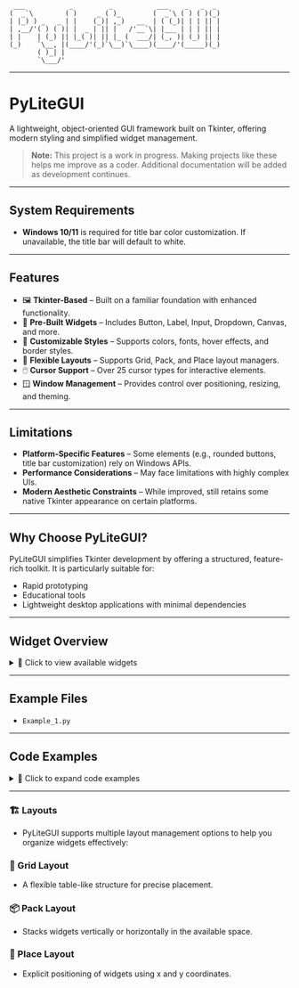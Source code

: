 ```
 ___           _         _           ___    _   _  _ 
(  _`\        ( )     _ ( )_        (  _`\ ( ) ( )(_)
| |_) ) _   _ | |    (_)| ,_)   __  | ( (_)| | | || |
| ,__/'( ) ( )| |  _ | || |   /'__`\| |___ | | | || |
| |    | (_) || |_( )| || |_ (  ___/| (_, )| (_) || |
(_)    `\__, |(____/'(_)`\__)`\____)(____/'(_____)(_)
       ( )_| |                                       
       `\___/'                                       
```

---

# PyLiteGUI

A lightweight, object-oriented GUI framework built on Tkinter, offering modern styling and simplified widget management.

> **Note:** This project is a work in progress. Making projects like these helps me improve as a coder. Additional documentation will be added as development continues.

---

## System Requirements

- **Windows 10/11** is required for title bar color customization. If unavailable, the title bar will default to white.

---

## Features

- 🖼️ **Tkinter-Based** – Built on a familiar foundation with enhanced functionality.
- 🧩 **Pre-Built Widgets** – Includes Button, Label, Input, Dropdown, Canvas, and more.
- 🎨 **Customizable Styles** – Supports colors, fonts, hover effects, and border styles.
- 📐 **Flexible Layouts** – Supports Grid, Pack, and Place layout managers.
- 🖱️ **Cursor Support** – Over 25 cursor types for interactive elements.
- 🪟 **Window Management** – Provides control over positioning, resizing, and theming.

---

## Limitations

- **Platform-Specific Features** – Some elements (e.g., rounded buttons, title bar customization) rely on Windows APIs.
- **Performance Considerations** – May face limitations with highly complex UIs.
- **Modern Aesthetic Constraints** – While improved, still retains some native Tkinter appearance on certain platforms.

---

## Why Choose PyLiteGUI?

PyLiteGUI simplifies Tkinter development by offering a structured, feature-rich toolkit. It is particularly suitable for:

- Rapid prototyping
- Educational tools
- Lightweight desktop applications with minimal dependencies

---

## Widget Overview

<details>
<summary>📜 Click to view available widgets</summary>

| Widget          | Description                                      |
|----------------|--------------------------------------------------|
| **Button**     | Clickable button with hover effects              |
| **Label**      | Text display element                             |
| **Entry**      | Text input field                                 |
| **Checkbox**   | Boolean input toggle                             |
| **Dropdown**   | Selectable options menu                          |
| **Slider**     | Value selection within a range                   |
| **Frame**      | Container for grouping widgets                   |
| **Canvas**     | Drawing area for shapes and images               |
| **Notebook**   | Tabbed interface for organizing content          |
| **ListWidget** | Scrollable list of items                         |
| **Menu**       | Menu bar or submenu                              |
| **Spinbox**    | Numeric input with increment/decrement buttons   |
| **RoundButton**| Button with rounded corners                      |

</details>

---

## Example Files

- `Example_1.py`

---

## Code Examples

<details>
<summary>📝 Click to expand code examples</summary>

### Window and Application Initialization

```python
from PyLiteViewGUI import App, Window

app = App()
window = Window(
    title="Layout Examples",
    size=(800, 600),
    bg_color="gray",
    resizable=True
)
app.run(window)
```

### Grid Layout Example

```python
grid_frame = Frame(
    key="grid_frame",
    bg="lightgray",             
    border_width=50,               
    layout=LAYOUT_GRID,
    row=0,                        
    column=0,                     
    padx=10,                      
    pady=10                        
)
window.add_element(grid_frame)
```

```python
label_grid1 = Label(
    text="Grid Label 1",
    key="lbl_grid1",
    layout=LAYOUT_GRID,
    row=0, column=0,
    padx=5, pady=5
)
window.add_element(label_grid1, parent=grid_frame.Widget)  
```

### Pack Layout Example

```python
pack_frame = Frame(
    key="pack_frame",
    bg="lightgray",              
    border_width=5,                
    layout=LAYOUT_GRID,            
    row=0,                         
    column=1,                      
    padx=10,                       
    pady=10                        
)
window.add_element(pack_frame)
```

```python
label_pack1 = Label(
    text="Pack Label 1",
    key="lbl_pack1",
    layout=LAYOUT_PACK,
    side="top",
    padx=5,
    pady=5
)
window.add_element(label_pack1, parent=pack_frame.Widget)  
```

```python
button_pack = Button(
    text="Pack Button",
    key="btn_pack",
    font=("Arial", 12, "underline"),
    layout=LAYOUT_PACK,
    side="bottom",
    padx=5, pady=5
)
window.add_element(button_pack, parent=pack_frame.Widget)  
```

### Place Layout Example

```python
place_frame = Frame(
    key="place_frame",
    bg="lightgray",  
    relief="groove",               
    border_width=5,                
    layout=LAYOUT_GRID,            
    row=1,                         
    column=0,                      
    columnspan=2,                  
    padx=10,                       
    pady=10                        
)
window.add_element(place_frame)
```

```python
label_place1 = Label(
    text="Place Label 1",
    key="lbl_place1",
    layout=LAYOUT_PLACE,
    x=20, y=20
)
window.add_element(label_place1, parent=place_frame.Widget)  
```

```python
button_place = Button(
    text="Place Button",
    key="btn_place",
    layout=LAYOUT_PLACE,
    x=300, y=300
)
window.add_element(button_place)  
```

### Other Widgets

```python
checkbox1 = Checkbox (
    text="Test",
    key="chk1",
    layout=LAYOUT_PLACE,
    x=600, y=300
)
window.add_element(checkbox1)
```

```python
entry1 = Entry(
    default_text="Type Here...",
    layout=LAYOUT_PLACE,
    key="ent1",
    x=600, y=500
)
window.add_element(entry1)
```

</details>

---

### 🏗️ Layouts

- PyLiteGUI supports multiple layout management options to help you organize widgets effectively:

### 🔳 Grid Layout

- A flexible table-like structure for precise placement.

### 📦 Pack Layout

- Stacks widgets vertically or horizontally in the available space.

### 📍 Place Layout

- Explicit positioning of widgets using x and y coordinates.

